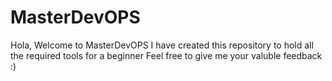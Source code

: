 # MasterDevOPS
Hola,
Welcome to MasterDevOPS
I have created this repository to hold all the required tools for a beginner 
Feel free to give me your valuble feedback :)
